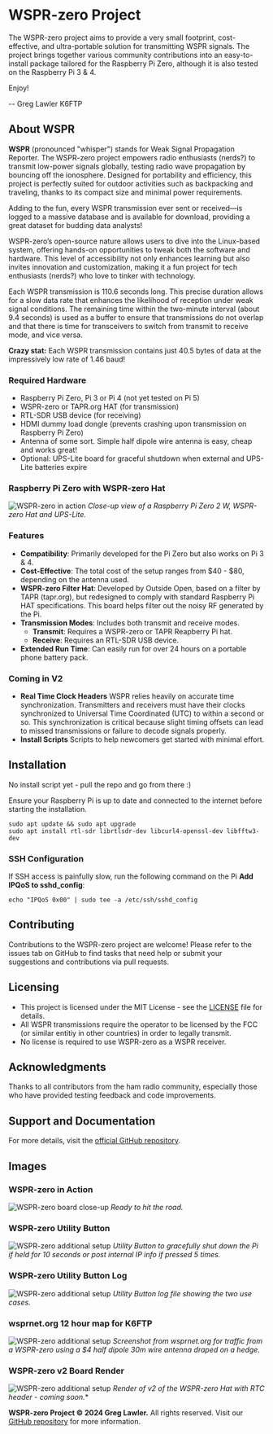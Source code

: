 # WSPR-zero Project

The WSPR-zero project aims to provide a very small footprint, cost-effective, and ultra-portable solution for transmitting WSPR signals.
The project brings together various community contributions into an easy-to-install package tailored for the Raspberry Pi Zero, although it is also tested on the Raspberry Pi 3 & 4.

Enjoy!

-- Greg Lawler K6FTP

## About WSPR

**WSPR** (pronounced "whisper") stands for Weak Signal Propagation Reporter. 
The WSPR-zero project empowers radio enthusiasts (nerds?) to transmit low-power signals globally, testing radio wave propagation by bouncing off the ionosphere. Designed for portability and efficiency, this project is perfectly suited for outdoor activities such as backpacking and traveling, thanks to its compact size and minimal power requirements.

Adding to the fun, every WSPR transmission ever sent or received—is logged to a massive database and is available for download, providing a great dataset for budding data analysts!

WSPR-zero’s open-source nature allows users to dive into the Linux-based system, offering hands-on opportunities to tweak both the software and hardware. This level of accessibility not only enhances learning but also invites innovation and customization, making it a fun project for tech enthusiasts (nerds?) who love to tinker with technology.

Each WSPR transmission is 110.6 seconds long. This precise duration allows for a slow data rate that enhances the likelihood of reception under weak signal conditions. The remaining time within the two-minute interval (about 9.4 seconds) is used as a buffer to ensure that transmissions do not overlap and that there is time for transceivers to switch from transmit to receive mode, and vice versa.

**Crazy stat:** Each WSPR transmission contains just 40.5 bytes of data at the impressively low rate of 1.46 baud!

### Required Hardware

- Raspberry Pi Zero, Pi 3 or Pi 4 (not yet tested on Pi 5)
- WSPR-zero or TAPR.org HAT (for transmission)
- RTL-SDR USB device (for receiving)
- HDMI dummy load dongle (prevents crashing upon transmission on Raspberry Pi Zero)
- Antenna of some sort. Simple half dipole wire antenna is easy, cheap and works great!
- Optional: UPS-Lite board for graceful shutdown when external and UPS-Lite batteries expire

### Raspberry Pi Zero with WSPR-zero Hat
![WSPR-zero in action](images/IMG_9252.jpg "WSPR-zero in Action")
*Close-up view of a Raspberry Pi Zero 2 W, WSPR-zero Hat and UPS-Lite.*

### Features

- **Compatibility**: Primarily developed for the Pi Zero but also works on Pi 3 & 4.
- **Cost-Effective**: The total cost of the setup ranges from $40 - $80, depending on the antenna used.
- **WSPR-zero Filter Hat**: Developed by Outside Open, based on a filter by TAPR (tapr.org), but redesigned to comply with standard Raspberry Pi HAT specifications. This board helps filter out the noisy RF generated by the Pi.
- **Transmission Modes**: Includes both transmit and receive modes.
  - **Transmit**: Requires a WSPR-zero or TAPR Reapberry Pi hat.
  - **Receive**: Requires an RTL-SDR USB device.
- **Extended Run Time**: Can easily run for over 24 hours on a portable phone battery pack.

### Coming in V2
- **Real Time Clock Headers**
WSPR relies heavily on accurate time synchronization. Transmitters and receivers must have their clocks synchronized to Universal Time Coordinated (UTC) to within a second or so. This synchronization is critical because slight timing offsets can lead to missed transmissions or failure to decode signals properly.
- **Install Scripts**
Scripts to help newcomers get started with minimal effort.

## Installation
No install script yet - pull the repo and go from there :)

Ensure your Raspberry Pi is up to date and connected to the internet before starting the installation.
```
sudo apt update && sudo apt upgrade
sudo apt install rtl-sdr librtlsdr-dev libcurl4-openssl-dev libfftw3-dev
```
### SSH Configuration
If SSH access is painfully slow, run the following command on the Pi
**Add IPQoS to sshd_config**:
```
echo "IPQoS 0x00" | sudo tee -a /etc/ssh/sshd_config
```

## Contributing

Contributions to the WSPR-zero project are welcome! Please refer to the issues tab on GitHub to find tasks that need help or submit your suggestions and contributions via pull requests.

## Licensing

- This project is licensed under the MIT License - see the [LICENSE](LICENSE) file for details.
- All WSPR transmissions require the operator to be licensed by the FCC (or similar entitiy in other countries) in order to legally transmit.
- No license is required to use WSPR-zero as a WSPR receiver.

## Acknowledgments

Thanks to all contributors from the ham radio community, especially those who have provided testing feedback and code improvements.

## Support and Documentation

For more details, visit the [official GitHub repository](https://github.com/zinkwazi/wspr-zero).

## Images

### WSPR-zero in Action
![WSPR-zero board close-up](images/IMG_9264.jpg "WSPR-zero Board Mobile with Battery")
*Ready to hit the road.*

### WSPR-zero Utility Button
![WSPR-zero additional setup](images/IMG_9275.jpg "WSPR-zero Button")
*Utility Button to gracefully shut down the Pi if held for 10 seconds or post internal IP info if pressed 5 times.*

### WSPR-zero Utility Button Log
![WSPR-zero additional setup](images/Screenshot-utility-button-log.png "WSPR-zero log")
*Utility Button log file showing the two use cases.*

### wsprnet.org 12 hour map for K6FTP
![WSPR-zero additional setup](images/Screenshot-map.png "WSPR-zero map")
*Screenshot from wsprnet.org for traffic from a WSPR-zero using a $4 half dipole 30m wire antenna draped on a hedge.*

### WSPR-zero v2 Board Render
![WSPR-zero additional setup](images/WSPR-zero-v2.jpg "WSPR-zero map")
*Render of v2 of the WSPR-zero Hat with RTC header - coming soon.**


**WSPR-zero Project © 2024 Greg Lawler.** All rights reserved. Visit our [GitHub repository](https://github.com/zinkwazi/wspr-zero) for more information.

